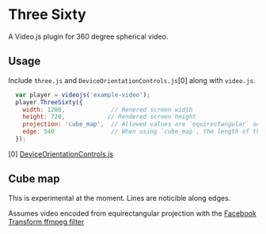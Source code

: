 # Three Sixty

A Video.js plugin for 360 degree spherical video.

## Usage

Include `three.js` and `DeviceOrientationControls.js`[0] along with `video.js`.

```js
  var player = videojs('example-video');
  player.ThreeSixty({
    width: 1280,             // Renered screen width
    height: 720,            // Rendered screen height
    projection: 'cube_map',  // Allowed values are `equirectangular` and `cube_map`
    edge: 540                // When using `cube_map`, the length of the cube edge
  });
```

[0] [DeviceOrientationControls.js](https://github.com/sprice/device-orientation-controls)

## Cube map

This is experimental at the moment. Lines are noticible along edges.

Assumes video encoded from equirectangular projection with the [Facebook Transform ffmpeg filter](https://github.com/facebook/transform)
